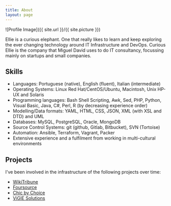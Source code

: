 ```yaml
---
title: About
layout: page
---
```

![Profile Image]({{ site.url }}/{{ site.picture }})

<p>Ellie is a curious elephant. One that really likes to learn and keep exploring the ever changing technology around IT Infrastructure and DevOps. Curious Ellie is the company that Miguel David uses to do IT consultancy, focussing mainly on startups and small companies.</p>

<h2>Skills</h2>

<ul class="skill-list">
	<li>Languages: Portuguese (native), English (fluent), Italian (intermediate)</li>
	<li>Operating Systems: Linux Red Hat/CentOS/Ubuntu, Macintosh, Unix HP-UX and Solaris</li>
	<li>Programming languages: Bash Shell Scripting, Awk, Sed, PHP, Python, Visual Basic, Java, C#, Perl, R (by decreasing experience order)</li>
	<li>Modelling/Data formats: YAML, HTML, CSS, JSON, XML (with XSL and DTD) and UML</li>
	<li>Databases: MySQL, PostgreSQL, Oracle, MongoDB</li>
	<li>Source Control Systems: git (github, Gitlab, Bitbucket), SVN (Tortoise)</li>
	<li>Automation: Ansible, Terraform, Vagrant, Packer</li>
	<li>Extensive experience and a fulfilment from working in multi-cultural environments</li>
</ul>

<h2>Projects</h2>

<p>I've been involved in the infrastructure of the following projects over time:</p>
<ul>
	<li><a href="https://www.wikitribune.com/">WikiTribune</a></li>
	<li><a href="https://foursource.com/">Foursource</a></li>
	<li><a href="https://chic-by-choice.com/">Chic by Choice</a></li>
	<li><a href="https://www.vigiesolutions.com/">ViGIE Solutions</a></li>
</ul>

